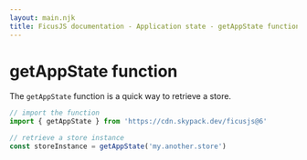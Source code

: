 ```yaml
---
layout: main.njk
title: FicusJS documentation - Application state - getAppState function
---
```

# getAppState function

The `getAppState` function is a quick way to retrieve a store.

```js
// import the function
import { getAppState } from 'https://cdn.skypack.dev/ficusjs@6'

// retrieve a store instance
const storeInstance = getAppState('my.another.store')
```
